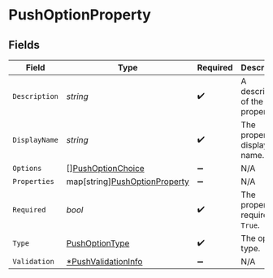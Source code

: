 # PushOptionProperty


## Fields

| Field                                                                      | Type                                                                       | Required                                                                   | Description                                                                |
| -------------------------------------------------------------------------- | -------------------------------------------------------------------------- | -------------------------------------------------------------------------- | -------------------------------------------------------------------------- |
| `Description`                                                              | *string*                                                                   | :heavy_check_mark:                                                         | A description of the property.                                             |
| `DisplayName`                                                              | *string*                                                                   | :heavy_check_mark:                                                         | The property's display name.                                               |
| `Options`                                                                  | [][PushOptionChoice](../../models/shared/pushoptionchoice.md)              | :heavy_minus_sign:                                                         | N/A                                                                        |
| `Properties`                                                               | map[string][PushOptionProperty](../../models/shared/pushoptionproperty.md) | :heavy_minus_sign:                                                         | N/A                                                                        |
| `Required`                                                                 | *bool*                                                                     | :heavy_check_mark:                                                         | The property is required if `True`.                                        |
| `Type`                                                                     | [PushOptionType](../../models/shared/pushoptiontype.md)                    | :heavy_check_mark:                                                         | The option type.                                                           |
| `Validation`                                                               | [*PushValidationInfo](../../models/shared/pushvalidationinfo.md)           | :heavy_minus_sign:                                                         | N/A                                                                        |